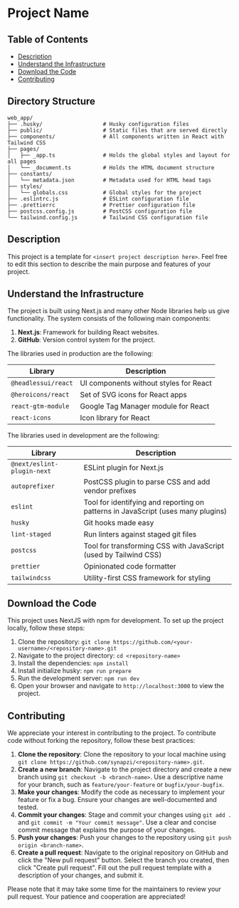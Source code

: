 # Project Name

## Table of Contents

- [Description](#description)
- [Understand the Infrastructure](#understand-the-infrastructure)
- [Download the Code](#download-the-code)
- [Contributing](#contributing)

## Directory Structure

```
web_app/
├── .husky/                   # Husky configuration files
├── public/                   # Static files that are served directly
├── components/               # All components written in React with Tailwind CSS
├── pages/
│   ├── _app.ts               # Holds the global styles and layout for all pages
│   └── _document.ts          # Holds the HTML document structure
├── constants/
│   └── metadata.json         # Metadata used for HTML head tags
├── styles/
│   └── globals.css           # Global styles for the project
├── .eslintrc.js              # ESLint configuration file
├── .prettierrc               # Prettier configuration file
├── postcss.config.js         # PostCSS configuration file
└── tailwind.config.js        # Tailwind CSS configuration file
```

## Description

This project is a template for `<insert project description here>`. Feel free to edit this section to describe the main purpose and features of your project.

## Understand the Infrastructure

The project is built using Next.js and many other Node libraries help us give functionality. The system consists of the following main components:

1. **Next.js**: Framework for building React websites.
2. **GitHub**: Version control system for the project.

The libraries used in production are the following:

| **Library**         | **Description**                        |
| ------------------- | -------------------------------------- |
| `@headlessui/react` | UI components without styles for React |
| `@heroicons/react`  | Set of SVG icons for React apps        |
| `react-gtm-module`  | Google Tag Manager module for React    |
| `react-icons`       | Icon library for React                 |

The libraries used in development are the following:

| **Library**                | **Description**                                                                  |
| -------------------------- | -------------------------------------------------------------------------------- |
| `@next/eslint-plugin-next` | ESLint plugin for Next.js                                                        |
| `autoprefixer`             | PostCSS plugin to parse CSS and add vendor prefixes                              |
| `eslint`                   | Tool for identifying and reporting on patterns in JavaScript (uses many plugins) |
| `husky`                    | Git hooks made easy                                                              |
| `lint-staged`              | Run linters against staged git files                                             |
| `postcss`                  | Tool for transforming CSS with JavaScript (used by Tailwind CSS)                 |
| `prettier`                 | Opinionated code formatter                                                       |
| `tailwindcss`              | Utility-first CSS framework for styling                                          |

## Download the Code

This project uses NextJS with npm for development. To set up the project locally, follow these steps:

1. Clone the repository: `git clone https://github.com/<your-username>/<repository-name>.git`
2. Navigate to the project directory: `cd <repository-name>`
3. Install the dependencies: `npm install`
4. Install initialize husky: `npm run prepare`
5. Run the development server: `npm run dev`
6. Open your browser and navigate to `http://localhost:3000` to view the project.

## Contributing

We appreciate your interest in contributing to the project. To contribute code without forking the repository, follow these best practices:

1. **Clone the repository**: Clone the repository to your local machine using `git clone https://github.com/synapzi/<repository-name>.git`.
2. **Create a new branch**: Navigate to the project directory and create a new branch using `git checkout -b <branch-name>`. Use a descriptive name for your branch, such as `feature/your-feature` or `bugfix/your-bugfix`.
3. **Make your changes**: Modify the code as necessary to implement your feature or fix a bug. Ensure your changes are well-documented and tested.
4. **Commit your changes**: Stage and commit your changes using `git add .` and `git commit -m "Your commit message"`. Use a clear and concise commit message that explains the purpose of your changes.
5. **Push your changes**: Push your changes to the repository using `git push origin <branch-name>`.
6. **Create a pull request**: Navigate to the original repository on GitHub and click the "New pull request" button. Select the branch you created, then click "Create pull request". Fill out the pull request template with a description of your changes, and submit it.

Please note that it may take some time for the maintainers to review your pull request. Your patience and cooperation are appreciated!
